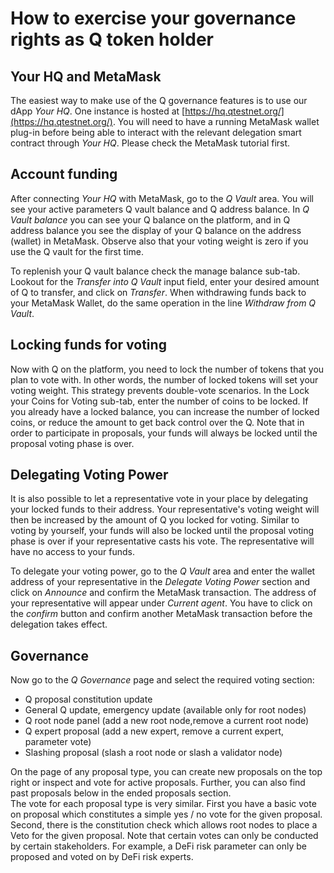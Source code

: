 # How to exercise your governance rights as Q token holder

## Your HQ and MetaMask

The easiest way to make use of the Q governance features is to use our dApp *Your HQ*. One instance is hosted at [https://hq.qtestnet.org/](https://hq.qtestnet.org/). You will need to have a running MetaMask wallet plug-in before being able to interact with the relevant delegation smart contract through *Your HQ*. Please check the MetaMask tutorial first.

## Account funding

After connecting *Your HQ* with MetaMask, go to the *Q Vault* area. You will see your active parameters Q vault balance and Q address balance. In *Q Vault balance* you can see your Q balance on the platform, and in Q address balance you see the display of your Q balance on the address (wallet) in MetaMask. Observe also that your voting weight is zero if you use the Q vault for the first time.

To replenish your Q vault balance check the manage balance sub-tab. Lookout for the *Transfer into Q Vault* input field, enter your desired amount of Q to transfer, and click on *Transfer*. When withdrawing funds back to your MetaMask Wallet, do the same operation in the line *Withdraw from Q Vault*.

## Locking funds for voting

Now with Q on the platform, you need to lock the number of tokens that you plan to vote with. In other words, the number of locked tokens will set your voting weight. This strategy prevents double-vote scenarios. In the Lock your Coins for Voting sub-tab, enter the number of coins to be locked. If you already have a locked balance, you can increase the number of locked coins, or reduce the amount to get back control over the Q. Note that in order to participate in proposals, your funds will always be locked until the proposal voting phase is over.

## Delegating Voting Power

It is also possible to let a representative vote in your place by delegating your locked funds to their address. Your representative's voting weight will then be increased by the amount of Q you locked for voting.  Similar to voting by yourself, your funds will also be locked until the proposal voting phase is over if your representative casts his vote. The representative will have no access to your funds.

To delegate your voting power, go to the *Q Vault* area and enter the wallet address of your representative in the *Delegate Voting Power* section and click on *Announce* and confirm the MetaMask transaction. The address of your representative will appear under *Current agent*. You have to click on the *confirm* button and confirm another MetaMask transaction before the delegation takes effect. 

## Governance

Now go to the *Q Governance* page and select the required voting section:

- Q proposal constitution update
- General Q update, emergency update (available only for root nodes)
- Q root node panel (add a new root node,remove a current root node)
- Q expert proposal (add a new expert, remove a current expert, parameter vote)
- Slashing proposal (slash a root node or slash a validator node)

On the page of any proposal type, you can create new proposals on the top right or inspect and vote for active proposals. Further, you can also find past proposals below in the ended proposals section.  
The vote for each proposal type is very similar. First you have a basic vote on proposal which constitutes a simple yes / no vote for the given proposal. Second, there is the constitution check which allows root nodes to place a Veto for the given proposal. Note that certain votes can only be conducted by certain stakeholders. For example, a DeFi risk parameter can only be proposed and voted on by DeFi risk experts.
